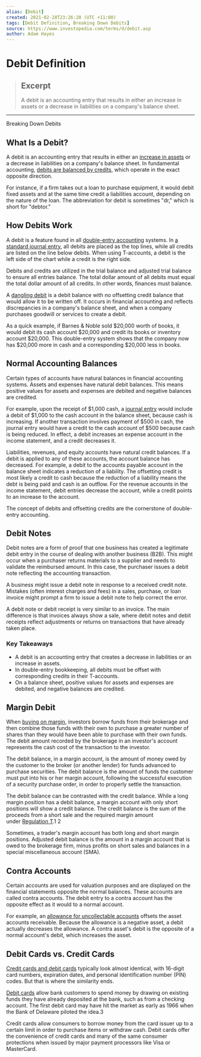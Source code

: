```yaml
---
alias: [Debit]
created: 2021-02-28T23:26:28 (UTC +11:00)
tags: [Debit Definition, Breaking Down Debits]
source: https://www.investopedia.com/terms/d/debit.asp
author: Adam Hayes
---
```


# Debit Definition

> ## Excerpt
> A debit is an accounting entry that results in either an increase in assets or a decrease in liabilities on a company's balance sheet.

---

Breaking Down Debits
## What Is a Debit?

A debit is an accounting entry that results in either an [increase in assets](https://www.investopedia.com/articles/pf/12/assets-that-increase-net-worth.asp) or a decrease in liabilities on a company's balance sheet. In fundamental accounting, [debits are balanced by credits](https://www.investopedia.com/ask/answers/04/072304.asp), which operate in the exact opposite direction.

For instance, if a firm takes out a loan to purchase equipment, it would debit fixed assets and at the same time credit a liabilities account, depending on the nature of the loan. The abbreviation for debit is sometimes "dr," which is short for "debtor."

## How Debits Work

A debit is a feature found in all [double-entry accounting](https://www.investopedia.com/terms/d/double-entry.asp) systems. In [a standard journal entry](https://www.investopedia.com/ask/answers/030915/how-do-you-calculate-credits-and-debits-general-ledger.asp), all debits are placed as the top lines, while all credits are listed on the line below debits. When using T-accounts, a debit is the left side of the chart while a credit is the right side.

Debits and credits are utilized in the trial balance and adjusted trial balance to ensure all entries balance. The total dollar amount of all debits must equal the total dollar amount of all credits. In other words, finances must balance.

A [dangling debit](https://www.investopedia.com/terms/d/dangling-debit.asp) is a debit balance with no offsetting credit balance that would allow it to be written off. It occurs in financial accounting and reflects discrepancies in a company's balance sheet, and when a company purchases goodwill or services to create a debit.

As a quick example, if Barnes & Noble sold $20,000 worth of books, it would debit its cash account $20,000 and credit its books or inventory account $20,000. This double-entry system shows that the company now has $20,000 more in cash and a corresponding $20,000 less in books.

## Normal Accounting Balances

Certain types of accounts have natural balances in financial accounting systems. Assets and expenses have natural debit balances. This means positive values for assets and expenses are debited and negative balances are credited.

For example, upon the receipt of $1,000 cash, a [journal entry](https://www.investopedia.com/terms/j/journal.asp) would include a debit of $1,000 to the cash account in the balance sheet, because cash is increasing. If another transaction involves payment of $500 in cash, the journal entry would have a credit to the cash account of $500 because cash is being reduced. In effect, a debit increases an expense account in the income statement, and a credit decreases it. 

Liabilities, revenues, and equity accounts have natural credit balances. If a debit is applied to any of these accounts, the account balance has decreased. For example, a debit to the accounts payable account in the balance sheet indicates a reduction of a liability. The offsetting credit is most likely a credit to cash because the reduction of a liability means the debt is being paid and cash is an outflow. For the revenue accounts in the income statement, debit entries decrease the account, while a credit points to an increase to the account.

The concept of debits and offsetting credits are the cornerstone of double-entry accounting.

## Debit Notes

Debit notes are a form of proof that one business has created a legitimate debit entry in the course of dealing with another business (B2B). This might occur when a purchaser returns materials to a supplier and needs to validate the reimbursed amount. In this case, the purchaser issues a debit note reflecting the accounting transaction.

A business might issue a debit note in response to a received credit note. Mistakes (often interest charges and fees) in a sales, purchase, or loan invoice might prompt a firm to issue a debit note to help correct the error.

A debit note or debit receipt is very similar to an invoice. The main difference is that invoices always show a sale, where debit notes and debit receipts reflect adjustments or returns on transactions that have already taken place.

### Key Takeaways

-   A debit is an accounting entry that creates a decrease in liabilities or an increase in assets.
-   In double-entry bookkeeping, all debits must be offset with corresponding credits in their T-accounts.
-   On a balance sheet, positive values for assets and expenses are debited, and negative balances are credited.

## Margin Debit

When [buying on margin](https://www.investopedia.com/terms/b/buying-on-margin.asp), investors borrow funds from their brokerage and then combine those funds with their own to purchase a greater number of shares than they would have been able to purchase with their own funds. The debit amount recorded by the brokerage in an investor's account represents the cash cost of the transaction to the investor.

The debit balance, in a margin account, is the amount of money owed by the customer to the broker (or another lender) for funds advanced to purchase securities. The debit balance is the amount of funds the customer must put into his or her margin account, following the successful execution of a security purchase order, in order to properly settle the transaction.

The debit balance can be contrasted with the credit balance. While a long margin position has a debit balance, a margin account with only short positions will show a credit balance. The credit balance is the sum of the proceeds from a short sale and the required margin amount under [Regulation T](https://www.investopedia.com/terms/r/regulationt.asp).1 2

Sometimes, a trader's margin account has both long and short margin positions. Adjusted debit balance is the amount in a margin account that is owed to the brokerage firm, minus profits on short sales and balances in a special miscellaneous account (SMA).

## Contra Accounts

Certain accounts are used for valuation purposes and are displayed on the financial statements opposite the normal balances. These accounts are called contra accounts. The debit entry to a contra account has the opposite effect as it would to a normal account.

For example, an [allowance for uncollectable accounts](https://www.investopedia.com/terms/a/allowance-for-bad-debt.asp) offsets the asset accounts receivable. Because the allowance is a negative asset, a debit actually decreases the allowance. A contra asset's debit is the opposite of a normal account's debit, which increases the asset.

## Debit Cards vs. Credit Cards

[Credit cards and debit cards](https://www.investopedia.com/articles/personal-finance/050214/credit-vs-debit-cards-which-better.asp) typically look almost identical, with 16-digit card numbers, expiration dates, and personal identification number (PIN) codes. But that is where the similarity ends.

[Debit cards](https://www.investopedia.com/terms/d/debitcard.asp) allow bank customers to spend money by drawing on existing funds they have already deposited at the bank, such as from a checking account. The first debit card may have hit the market as early as 1966 when the Bank of Delaware piloted the idea.3

Credit cards allow consumers to borrow money from the card issuer up to a certain limit in order to purchase items or withdraw cash. Debit cards offer the convenience of credit cards and many of the same consumer protections when issued by major payment processors like Visa or MasterCard.
